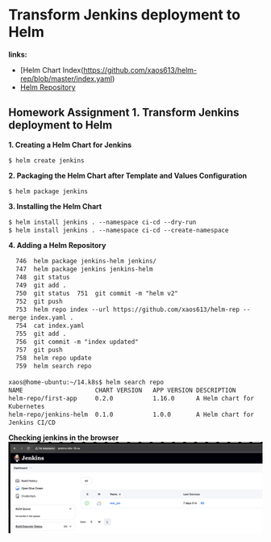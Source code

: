 # Transform Jenkins deployment to Helm

**links:** 
- [Helm Chart Index(https://github.com/xaos613/helm-rep/blob/master/index.yaml)
- [Helm Repository](https://github.com/xaos613/helm-rep)

## Homework Assignment 1. Transform Jenkins deployment to Helm

**1. Creating a Helm Chart for Jenkins**
```shell
$ helm create jenkins
```
**2. Packaging the Helm Chart after Template and Values Configuration**
```shell
$ helm package jenkins
```
**3. Installing the Helm Chart**
```shell
$ helm install jenkins . --namespace ci-cd --dry-run
$ helm install jenkins . --namespace ci-cd --create-namespace
```
**4. Adding a Helm Repository**
```shell
  746  helm package jenkins-helm jenkins/
  747  helm package jenkins jenkins-helm
  748  git status
  749  git add .
  750  git status  751  git commit -m "helm v2"
  752  git push
  753  helm repo index --url https://github.com/xaos613/helm-rep --merge index.yaml .
  754  cat index.yaml
  755  git add .
  756  git commit -m "index updated"
  757  git push
  758  helm repo update
  759  helm search repo

xaos@home-ubuntu:~/14.k8s$ helm search repo
NAME                  	CHART VERSION	APP VERSION	DESCRIPTION
helm-repo/first-app   	0.2.0        	1.16.0     	A Helm chart for Kubernetes
helm-repo/jenkins-helm	0.1.0        	1.0.0      	A Helm chart for Jenkins CI/CD
```





**Checking jenkins in the browser**
![alt text](image.png)
